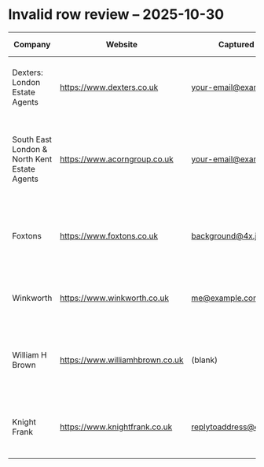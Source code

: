 # Invalid row review – 2025-10-30

| Company | Website | Captured email | Reason for rejection | Follow-up action |
| --- | --- | --- | --- | --- |
| Dexters: London Estate Agents | https://www.dexters.co.uk | your-email@example.com | Placeholder mailbox surfaced from page template. | Inspect contact form manually for real mailbox. |
| South East London & North Kent Estate Agents | https://www.acorngroup.co.uk | your-email@example.com | Placeholder address identical to Dexters result. | Confirm actual branch email through contact page crawl. |
| Foxtons | https://www.foxtons.co.uk | background@4x.jpg | Asset filename mis-identified as email address. | Update scraper heuristics or fall back to manual research. |
| Winkworth | https://www.winkworth.co.uk | me@example.com | Placeholder example address. | Manually locate branch-specific email. |
| William H Brown | https://www.williamhbrown.co.uk | (blank) | No email detected on contact page. | Manual enquiry required; consider alternate data source. |
| Knight Frank | https://www.knightfrank.co.uk | replytoaddress@example.com | Placeholder "reply to" value extracted from template. | Manual follow-up for valid marketing contact. |
